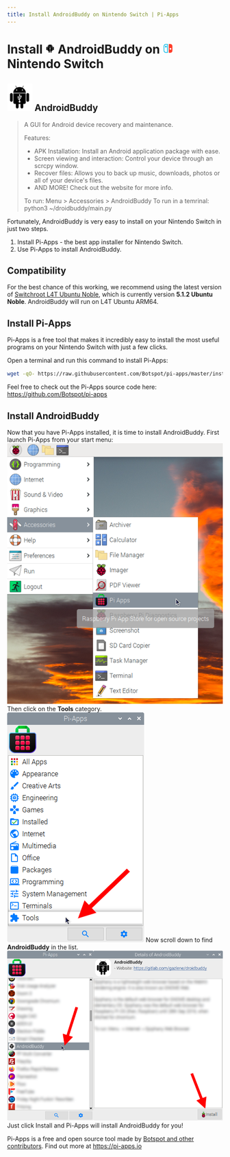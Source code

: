 ```yaml
---
title: Install AndroidBuddy on Nintendo Switch | Pi-Apps
---
```

<div class="simple-install-content content">

# Install <img src="/img/app-icons/AndroidBuddy/icon-64.png" height=24> AndroidBuddy on <img src=/img/other-icons/switch-icon.svg height=24> Nintendo Switch

## <img src="/img/app-icons/AndroidBuddy/icon-64.png"> AndroidBuddy
> A GUI for Android device recovery and maintenance.
> 
> Features: 
> - APK Installation: Install an Android application package with ease.
> - Screen viewing and interaction: Control your device through an scrcpy window.
> - Recover files: Allows you to back up music, downloads, photos or all of your device's files.
> - AND MORE! Check out the website for more info.
> 
> To run: Menu > Accessories > AndroidBuddy
> To run in a temrinal: python3 ~/droidbuddy/main.py

Fortunately, AndroidBuddy is very easy to install on your Nintendo Switch in just two steps.
1. Install Pi-Apps - the best app installer for Nintendo Switch.
2. Use Pi-Apps to install AndroidBuddy.
</div>
<div class="simple-install-content content">

## Compatibility
For the best chance of this working, we recommend using the latest version of [Switchroot L4T Ubuntu Noble](https://wiki.switchroot.org/wiki/linux/l4t-ubuntu-noble-installation-guide), which is currently version **5.1.2 Ubuntu Noble**.
AndroidBuddy will run on L4T Ubuntu ARM64.
</div>
<div class="simple-install-content content">

## Install Pi-Apps

Pi-Apps is a free tool that makes it incredibly easy to install the most useful programs on your Nintendo Switch with just a few clicks.

Open a terminal and run this command to install Pi-Apps:
```bash
wget -qO- https://raw.githubusercontent.com/Botspot/pi-apps/master/install | bash
```
Feel free to check out the Pi-Apps source code here: https://github.com/Botspot/pi-apps
</div>
<div class="simple-install-content content">

## Install AndroidBuddy

Now that you have Pi-Apps installed, it is time to install AndroidBuddy.
First launch Pi-Apps from your start menu:
<img src="/img/start-menu.png">
Then click on the <b>Tools</b> category.
<img src="/img/category-selections/Tools.png">
Now scroll down to find <b>AndroidBuddy</b> in the list.
<img src="/img/app-icons/AndroidBuddy/app-selection.png">
Just click Install and Pi-Apps will install AndroidBuddy for you!
</div>
<div class="simple-install-content content">

Pi-Apps is a free and open source tool made by [Botspot and other contributors](/about/#contributors). Find out more at https://pi-apps.io
</div>
